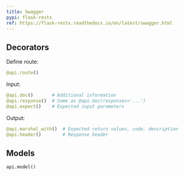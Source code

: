 ```yaml
---
title: Swagger
pypi: flask-restx
ref: https://flask-restx.readthedocs.io/en/latest/swagger.html
---
```


## Decorators

Define route:

```py
@api.route()
```

Input:

```py
@api.doc()       # Additional information
@api.response()  # Same as @api.doc(responses='...')
@api.expect()    # Expected input parameters
```

Output:

```py
@api.marshal_with()  # Expected return values, code, description
@api.header()        # Response header
```

## Models

```py
api.model()
```
